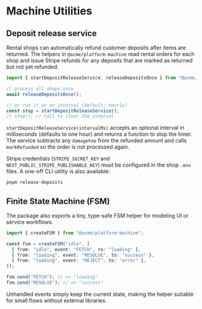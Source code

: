# Machine Utilities

## Deposit release service

Rental shops can automatically refund customer deposits after items are returned. The helpers in `@acme/platform-machine` read rental orders for each shop and issue Stripe refunds for any deposits that are marked as returned but not yet refunded.

```ts
import { startDepositReleaseService, releaseDepositsOnce } from "@acme/platform-machine";

// process all shops once
await releaseDepositsOnce();

// or run it on an interval (default: hourly)
const stop = startDepositReleaseService();
// stop(); // call to clear the interval
```

`startDepositReleaseService(intervalMs)` accepts an optional interval in milliseconds (defaults to one hour) and returns a function to stop the timer. The service subtracts any `damageFee` from the refunded amount and calls `markRefunded` so the order is not processed again.

Stripe credentials (`STRIPE_SECRET_KEY` and `NEXT_PUBLIC_STRIPE_PUBLISHABLE_KEY`) must be configured in the shop `.env` files. A one-off CLI utility is also available:

```bash
pnpm release-deposits
```

## Finite State Machine (FSM)

The package also exports a tiny, type-safe FSM helper for modeling UI or service workflows.

```ts
import { createFSM } from "@acme/platform-machine";

const fsm = createFSM("idle", [
  { from: "idle", event: "FETCH", to: "loading" },
  { from: "loading", event: "RESOLVE", to: "success" },
  { from: "loading", event: "REJECT", to: "error" },
]);

fsm.send("FETCH"); // => "loading"
fsm.send("RESOLVE"); // => "success"
```

Unhandled events simply keep the current state, making the helper suitable for small flows without external libraries.
